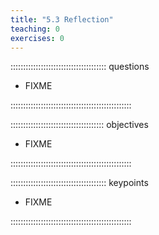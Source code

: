 ```yaml
---
title: "5.3 Reflection"
teaching: 0
exercises: 0
---
```


:::::::::::::::::::::::::::::::::::::: questions 

- FIXME

::::::::::::::::::::::::::::::::::::::::::::::::

::::::::::::::::::::::::::::::::::::: objectives

- FIXME

::::::::::::::::::::::::::::::::::::::::::::::::

:::::::::::::::::::::::::::::::::::::: keypoints

- FIXME

::::::::::::::::::::::::::::::::::::::::::::::::